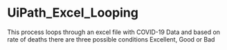 # UiPath_Excel_Looping 
This process loops through an excel file with COVID-19 Data and based on 
rate of deaths there are three possible conditions Excellent, Good or Bad
